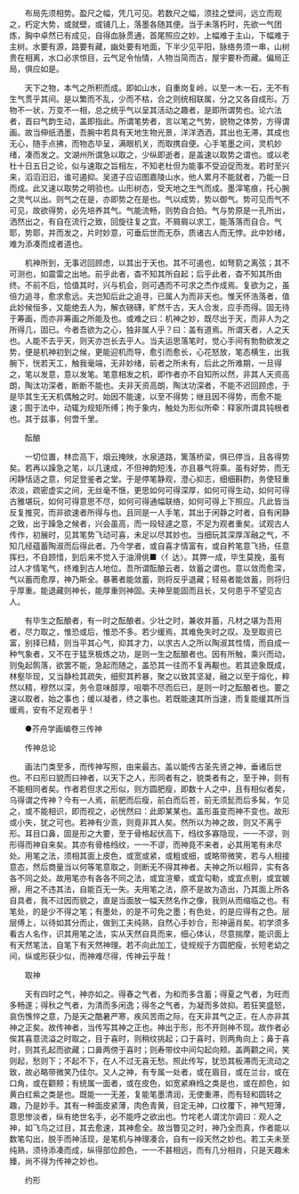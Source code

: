 <!-- { "loadSidebar": true } -->
　　布局先须相势。盈尺之幅，凭几可见。若数尺之幅，须挂之壁间，远立而观之，朽定大势，或就壁，或铺几上，落墨各随其便。当于未落朽时，先欲一气团炼，胸中卓然已有成见，自得血脉贯通，首尾照应之妙。上幅难于主山，下幅难于主树。水要有源，路要有藏，幽处要有地面，下半少见平阳，脉络务须一串，山树贵在相离，水口必求惊目，云气足令怡情，人物当简而古，屋宇要朴而藏。偏局正局，俱应如是。

　　天下之物，本气之所积而成。即如山水，自重岗复岭，以至一木一石，无不有生气贯乎其间。是以繁而不乱，少而不枯，合之则统相联属，分之又各自成形。万物不一状，万变不一相，总之统乎气以呈其活动之趣者，是即所谓势也。论六法者，首曰气韵生动，盖即指此。所谓笔势者，言以笔之气势，貌物之体势，方得谓画。故当伸纸洒墨，吾腕中若具有天地生物光景，洋洋洒洒，其出也无滞，其成也无心，随手点拂，而物态毕呈，满眼机关，而取携自便。心手笔墨之间，灵机妙绪，凑而发之。文湖州所谓急以取之，少纵即逝者，是盖速以取势之谓也。或以老杜十日五日之论，似与速取之旨相左，不知老杜但为能事不受迫促而发。若时至兴来，滔滔汩汩，谁可遏抑。吴道子应诏图嘉陵山水，他人累月不能就者，乃能一日而成。此又速以取势之明验也。山形树态，受天地之生气而成。墨滓笔痕，托心腕之灵气以出。则气之在是，亦即势之在是也。气以成势，势以御气。势可见而气不可见，故欲得势，必先培养其气。气能流畅，则势自合拍。气与势原是一孔所出，洒然出之，有自在流行之致，回旋往复之宜。不屑屑以求工，能落落而自合。气耶，势耶，并而发之，片时妙意，可垂后世而无忝，质诸古人而无悖。此中妙绪，难为添凑而成者道也。

　　机神所到，无事迟回顾虑，以其出于天也。其不可遏也，如弩箭之离弦；其不可测也，如震雷之出地。前乎此者，杳不知其所自起；后乎此者，杳不知其所由终。不前不后，恰值其时，兴与机会，则可遇而不可求之杰作成焉。复欲为之，虽倍力追寻，愈求愈远。夫岂知后此之追寻，已属人为而非天也。惟天怀浩落者，值此妙候恒多，又能绝去人为，解衣磅礴，旷然千古，天人合发，应手而得。固无待于筹画，而亦非筹画之所能及也。或难之曰：机神之妙，既尽出于天，而非人为之所得几，固已。今者吾欲为之心，独非属人乎？曰：盖有道焉。所谓天者，人之天也。人能不去乎天，则天亦岂长去乎人。当夫运思落笔时，觉心手间有勃勃欲发之势，便是机神初到之候，更能迎机而导，愈引而愈长，心花怒放，笔态横生，出我腕下，恍若天工，触我毫端，无非妙绪，前者之所未有，后此之所难期，一旦得之，笔以发意，意以发笔。笔意相发之机，即作者亦不自知所以然，非其人天资高朗，陶汰功深者，断断不能也。夫非天资高朗，陶汰功深者，不能不迟回顾虑，于是毕其生无天机偶触之时。始因不能速，以至不得势；继且因不得势，而愈不能速；囿于法中，动辄为规矩所缚；拘于象内，触处为形似所牵：释家所谓具钝根者也。其于兹事，何啻千里。

　　酝酿

　　一切位置，林峦高下，烟云掩映，水泉道路，篱落桥梁，俱已停当，且各得势矣。若再以躁急之笔，以几速成，不但神韵短浅，亦且暴气将乘。虽有好势，而无闲静恬适之意，何足登鉴者之堂。于是停笔静观，澄心抑志，细细斟酌，务使轻重浓淡，疏密虚实之间，无丝毫不惬，更思如何可得深厚，如何可得生动，如何可得古雅堪玩，如何可得意思不尽，如何可得通幅联络，如何可得上下照应。凡此皆当反复推究，而非欲速者所得与也。且同是一人手笔，其出于闲静之时者，自有闲静之致，出于躁急之候者，兴会虽高，而一段轻遽之意，不足为观者重矣。试观古人传作，初展时，见其笔势飞动可喜，未足以尽其妙也。当细玩其深厚浑融之气，不知几经蕴蓄陶淑而后得此者。乃今学者，或自喜才情富有，或自矜笔意飞扬，任意挥扫，不自顾惜，到后来不觉入于油滑佻■〈亻达〉。其弊一成，毕生莫挽，虽有过人才情笔气，终难到古人地位。吾所谓酝酿云者，敛蓄之谓也。意以敛而愈深，气以蓄而愈厚，神乃斯全。暴著者能敛蓄，则将反乎退藏；轻易者能敛蓄，则将归乎厚重。能退藏则神长，能厚重则神固。夫神至能固而且长，又何患乎不望见古人。

　　有毕生之酝酿者，有一时之酝酿者。少壮之时，兼收并蓄，凡材之堪为吾用者，尽力取之，惟恐或后，惟恐不多。若少缓焉，其难免失时之叹。及至取资已富，别择已精，则当平其心气，抑其才力，以求古人之所以陶淑其性情，而自成一种气象者，又不在于猛烹极炼之功，是则一生之酝酿者也。因有所触，乘兴而动，则兔起鹘落，欲罢不能，急起而随之，盖恐其一往而不复再觏也。若其迹象既成，林壑毕现，又当静检其疏失，细熨其矜暴，聚之以致其坚凝，融之以至于熔化，粹然以精，穆然以深，务令意味醇厚，咀嚼不尽而后已，是则一时之酝酿者也。要之速以取者，始之事也；缓以凝者，终之事也。若既能速其所当速，而复能缓其所当缓焉，安有不足观者乎！

　　●芥舟学画编卷三传神

　　传神总论

　　画法门类至多，而传神写照，由来最古。盖以能传古圣先贤之神，垂诸后世也。不曰形曰貌而曰神者，以天下之人，形同者有之，貌类者有之，至于神，则有不能相同者矣。作者若但求之形似，则方圆肥瘦，即数十人之中，且有相似者矣，乌得谓之传神？今有一人焉，前肥而后瘦，前白而后苍，前无须髭而后多髯，乍见之，或不能相识，即而视之，必恍然曰：此即某某也。盖形虽变而神不变也。故形或小失，犹之可也。若神有少乖，则竟非其人矣。然所以为神之故，则又不离乎形。耳目口鼻，固是形之大要，至于骨格起伏高下，绉纹多寡隐现，一一不谬，则形得而神自来矣。其亦有骨格绉纹，一一不谬，而神竟不来者，必其用笔有未尽处。用笔之法，须相其面上皮色，或宽或紧，或粗或细，或略带微笑，若与人相接意态，然后商量当以何等笔意取之，则断无不得其神者。夫神之所以相异，实有各各不同之处。故用笔亦有各各不同之法，或宜渲晕，或宜勾勒，或宜点剔，或宜皴擦，用之不违其法，自能百无一失。夫用笔之法，原不是故为造出，乃其面上所各自具者，我不过因而貌之，直是当面放一幅天然名作之像，我则从而缩临之也。有笔处，的是少不得之笔；有墨处，的是不可免之墨；有色处，的是应得有之色。层层傅上，以待如其分而止，做到工夫纯熟，自然心手妙合，形神逼肖矣。初学须多看古人名作，识其用笔之法，实从天然自具而来，细心体认，尽意揣摩，能识面上有天然笔法，自笔下有天然神理。若不向此加工，徒规规于方圆肥瘦，长短老幼之间，纵或形获少似，而神难尽得，传神云乎哉！

　　取神

　　天有四时之气，神亦如之。得春之气者，为和而多含蓄；得夏之气者，为旺而多畅遂；得秋之气者，为清而多闲逸；得冬之气者，为凝而多敛抑。若狂笑盛怒，哀伤憔悴之意，乃是天之酷暑严寒，疾风苦雨之际，在天非其气之正，在人亦非其神之正矣。故传神者，当传写其神之正也。神出于形，形不开则神不现。故作者必俟其喜意流溢之时取之，目于喜时，则稍纹挑起；口于喜时，则两角向上；鼻于喜时，则其孔起而欲藏；口鼻两傍于喜时；则寿带纹中间勾起向颊。盖两颧之间，笑则起，愁则下；不起不下，在人不过无喜无愁。照此传写，犹恐其板滞而无流动之致，故必略带微笑乃佳尔。又人之神，有专属一处者，或在眉目，或在兰台，或在口角，或在颧颊；有统属一面者，或在皮色，如宽紧麻绉之类是也，或在颜色，如黄白红紫之类是也。既能一一无差，复能笔墨清润，无使重滞，而有轻和圆转之趣，乃是妙手。其有一种面皮紧薄，肉色青黄，目定无神，口纹覆下，神气短薄，意思惨淡者，纵有绝世名手，必不能呼之欲出也。竹垞老人谓沈尔调曰：观人之神，如飞鸟之过目，其去愈速，其神愈全。故当瞥见之时，神乃全而真，作者能以数笔勾出，脱手而神活现，是笔机与神理凑合，自有一段天然之妙也。若工夫未至纯熟，须待添凑而成，纵得部位颜色，一一不甚相远，而有几分相肖，只是天趣未臻，尚不得为传神之妙也。

　　约形

